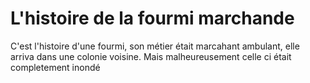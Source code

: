 # L'histoire de la fourmi marchande


C'est l'histoire d'une fourmi,
son métier était marcahant ambulant,
elle arriva dans une colonie voisine.
Mais malheureusement celle ci était completement inondé
